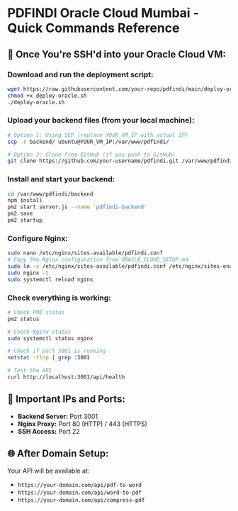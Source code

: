 # PDFINDI Oracle Cloud Mumbai - Quick Commands Reference

## 🚀 Once You're SSH'd into your Oracle Cloud VM:

### **Download and run the deployment script:**
```bash
wget https://raw.githubusercontent.com/your-repo/pdfindi/main/deploy-oracle.sh
chmod +x deploy-oracle.sh
./deploy-oracle.sh
```

### **Upload your backend files (from your local machine):**
```bash
# Option 1: Using SCP (replace YOUR_VM_IP with actual IP)
scp -r backend/ ubuntu@YOUR_VM_IP:/var/www/pdfindi/

# Option 2: Clone from GitHub (if you push to GitHub)
git clone https://github.com/your-username/pdfindi.git /var/www/pdfindi/
```

### **Install and start your backend:**
```bash
cd /var/www/pdfindi/backend
npm install
pm2 start server.js --name 'pdfindi-backend'
pm2 save
pm2 startup
```

### **Configure Nginx:**
```bash
sudo nano /etc/nginx/sites-available/pdfindi.conf
# Copy the Nginx configuration from ORACLE_CLOUD_SETUP.md
sudo ln -s /etc/nginx/sites-available/pdfindi.conf /etc/nginx/sites-enabled/
sudo nginx -t
sudo systemctl reload nginx
```

### **Check everything is working:**
```bash
# Check PM2 status
pm2 status

# Check Nginx status
sudo systemctl status nginx

# Check if port 3001 is running
netstat -tlnp | grep :3001

# Test the API
curl http://localhost:3001/api/health
```

## 🔑 **Important IPs and Ports:**
- **Backend Server:** Port 3001
- **Nginx Proxy:** Port 80 (HTTP) / 443 (HTTPS)
- **SSH Access:** Port 22

## 🌐 **After Domain Setup:**
Your API will be available at:
- `https://your-domain.com/api/pdf-to-word`
- `https://your-domain.com/api/word-to-pdf`
- `https://your-domain.com/api/compress-pdf`
